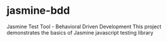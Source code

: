 # jasmine-bdd
Jasmine Test Tool - Behavioral Driven Development 
This project demonstrates the basics of Jasmine javascript testing library
